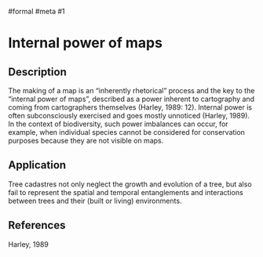 #formal #meta
#1

# Internal power of maps

## Description

The making of a map is an “inherently rhetorical” process and the key to the “internal power of maps”, described as a power inherent to cartography and coming from cartographers themselves (Harley, 1989: 12). Internal power is often subconsciously exercised and goes mostly unnoticed (Harley, 1989). In the context of biodiversity, such power imbalances can occur, for example, when individual species cannot be considered for conservation purposes because they are not visible on maps.

## Application

Tree cadastres not only neglect the growth and evolution of a tree, but also fail to represent the spatial and temporal entanglements and interactions between trees and their (built or living) environments.

## References

Harley, 1989
